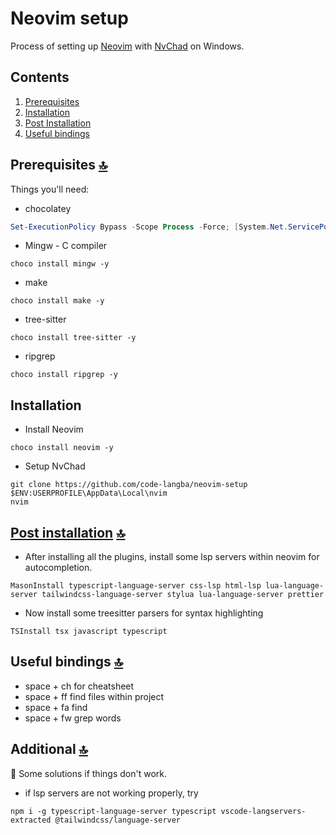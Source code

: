 # Neovim setup

Process of setting up [Neovim](https://github.com/neovim/neovim) with [NvChad](https://nvchad.com/) on Windows.

## Contents

1. [Prerequisites](#prerequisites)
2. [Installation](#installation)
3. [Post Installation](#post-installation)
4. [Useful bindings](#useful-bindings)

## Prerequisites [🔝](#contents)

Things you'll need:

- chocolatey

```powershell
Set-ExecutionPolicy Bypass -Scope Process -Force; [System.Net.ServicePointManager]::SecurityProtocol = [System.Net.ServicePointManager]::SecurityProtocol -bor 3072; iex ((New-Object System.Net.WebClient).DownloadString('https://community.chocolatey.org/install.ps1'))
```

- Mingw - C compiler

```
choco install mingw -y
```

- make

```
choco install make -y
```

- tree-sitter

```
choco install tree-sitter -y
```

- ripgrep

```
choco install ripgrep -y
```

## Installation

- Install Neovim

```
choco install neovim -y
```

- Setup NvChad

```
git clone https://github.com/code-langba/neovim-setup $ENV:USERPROFILE\AppData\Local\nvim
nvim
```

## <a href="#post-installation">Post installation</a> [🔝](#contents)

- After installing all the plugins, install some lsp servers within neovim for autocompletion.

```
MasonInstall typescript-language-server css-lsp html-lsp lua-language-server tailwindcss-language-server stylua lua-language-server prettier
```

- Now install some treesitter parsers for syntax highlighting

```
TSInstall tsx javascript typescript
```

## Useful bindings [🔝](#contents)

- space + ch for cheatsheet
- space + ff find files within project
- space + fa find
- space + fw grep words

## Additional [🔝](#contents)

🐞 Some solutions if things don't work.

- if lsp servers are not working properly, try

```
npm i -g typescript-language-server typescript vscode-langservers-extracted @tailwindcss/language-server
```
